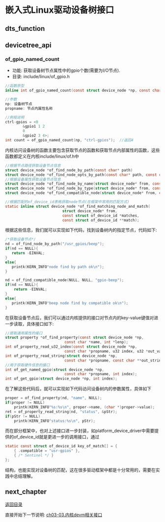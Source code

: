# 嵌入式Linux驱动设备树接口

## dts_function

## devicetree_api

### of_gpio_named_count

- 功能: 获取设备树节点属性中的gpio个数(需要为I/O节点).
- 目录: include/linux/of_gpio.h

```c
//函数原型
inline int of_gpio_named_count(const struct device_node *np, const char *propname);

//参数
np: 设备树节点
propname: 节点内属性名称

//例程说明
ctrl-gpios = <0
        &gpio1 1 2
        0
        &gpio2 3 4>;
int count = of_gpio_named_count(np, "ctrl-gpios");  //返回4
```

内核访问设备树的函数主要包含获取节点的函数和获取节点内部属性的函数，这些函数都定义在内核include/linux/of.h中

```c
//根据节点路径获取设备节点信息
struct device_node *of_find_node_by_path(const char* path)
struct device_node *of_find_node_opts_by_path(const char* path, const char **opts)
//根据设备属性获取设备节点信息
struct device_node *of_find_node_by_name(struct device_node* from, const char* name)
struct device_node *of_find_node_by_type(struct device_node* from, const char* type)
struct device_node *of_find_compatible_node(struct device_node* from, const char *type, const char* compat)

//根据匹配的of_device_id表格获取node节点(在框架中常用的匹配方式)
static inline struct device_node *of_find_matching_node_and_match(
                          struct device_node* from,
                          const struct of_device_id *matches,
                          const struct of_device_id **match);
```

根据这些信息，我们就可以实现如下代码，找到设备树内的指定节点，代码如下:

```c
/*获取设备节点*/
nd = of_find_node_by_path("/usr_gpios/beep");
if(nd == NULL){
   return -EINVAL;
}
else{
   printk(KERN_INFO"node find by path ok\n");
}

nd = of_find_compatible_node(NULL, NULL, "gpio-beep");
if(nd == NULL){
    return -EINVAL;
}
else{
   printk(KERN_INFO"beep node find by compatible ok\n");
}
```

在获取设备节点后，我们可以通过内核提供的接口对节点内的key-value键值对进一步读取，具体接口如下:

```c
//提取通用属性的接口
struct property *of_find_property(const struct device_node *np,
                           const char *name, int *lenp);
int of_property_read_u32_index(const struct device_node *np, 
                           const char *propname, u32 index, u32 *out_value);
int of_property_read_string(struct device_node *np, 
                           const char *propname, const char **out_string);
//用于获取硬件信息的接口
int of_get_named_gpio(struct device_node *np,
                           const char *propname, int index);
int of_get_gpio(struct device_node *np, int index);
```

在了解这些代码后，就可以实现如下代码访问设备树内的参数属性，具体如下

```c
proper = of_find_property(nd, "name", NULL);
if(proper != NULL)
    printk(KERN_INFO"%s:%s\n", proper->name, (char *)proper->value);
ret = of_property_read_string(nd, "status", &pStr);
if(pStr != NULL)
    printk(KERN_INFO"status:%s\n", pStr);
```

而在部分框架中，也对上述接口进一步封装，如platform_device_driver中需要提供的of_device_id就是更进一步的调用接口，通过

```c
static const struct of_device_id key_of_match[] = {
    { .compatible = "usr-gpios" },
    { /* Sentinel */ }
};
```

结构，也能实现对设备树的匹配，这在很多驱动框架中都是十分常用的，需要在实践中总结理解。

## next_chapter

[返回目录](./SUMMARY.md)

直接开始下一节说明: [ch03-03.内核devm相关接口](./ch03-03.kernel_devm_api.md)

